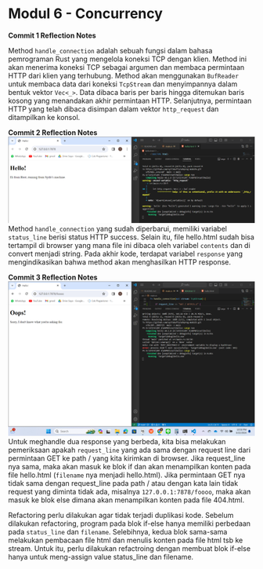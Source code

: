 # Modul 6 - Concurrency

**Commit 1 Reflection Notes**

Method `handle_connection` adalah sebuah fungsi dalam bahasa pemrograman Rust yang mengelola koneksi TCP dengan klien. Method ini akan menerima koneksi TCP sebagai argumen dan membaca permintaan HTTP dari klien yang terhubung. Method akan menggunakan `BufReader` untuk membaca data dari koneksi `TcpStream` dan menyimpannya dalam bentuk vektor `Vec<_>`. Data dibaca baris per baris hingga ditemukan baris kosong yang menandakan akhir permintaan HTTP. Selanjutnya, permintaan HTTP yang telah dibaca disimpan dalam vektor `http_request` dan ditampilkan ke konsol.

**Commit 2 Reflection Notes**
![Commit 2 screen capture](/assets/images/commit2.png)
Method `handle_connection` yang sudah diperbarui, memiliki variabel `status_line` berisi status HTTP success. Selain itu, file hello.html sudah bisa tertampil di browser yang mana file ini dibaca oleh variabel `contents` dan di convert menjadi string. Pada akhir kode, terdapat variabel `response` yang mengindikasikan bahwa method akan menghasilkan HTTP response. 

**Commit 3 Reflection Notes**
![Commit 3 screen capture](/assets/images/commit3.png)
Untuk meghandle dua response yang berbeda, kita bisa melakukan pemeriksaan apakah `request_line` yang ada sama dengan request line dari permintaan GET ke path / yang kita kirimkan di browser. Jika request_line nya sama, maka akan masuk ke blok if dan akan menampilkan konten pada file hello.html (`filename` nya menjadi hello.html). Jika permintaan GET nya tidak sama dengan request_line pada path / atau dengan kata lain tidak request yang diminta tidak ada, misalnya `127.0.0.1:7878/foooo`, maka akan masuk ke blok else dimana akan menampilkan konten pada file 404.html. 

Refactoring perlu dilakukan agar tidak terjadi duplikasi kode. Sebelum dilakukan refactoring, program pada blok if-else hanya memiliki perbedaan pada `status_line` dan `filename`. Selebihnya, kedua blok sama-sama melakukan pembacaan file html dan menulis konten pada file html tsb ke stream. Untuk itu, perlu dilakukan refactroing dengan membuat blok if-else hanya untuk meng-assign value status_line dan filename.


